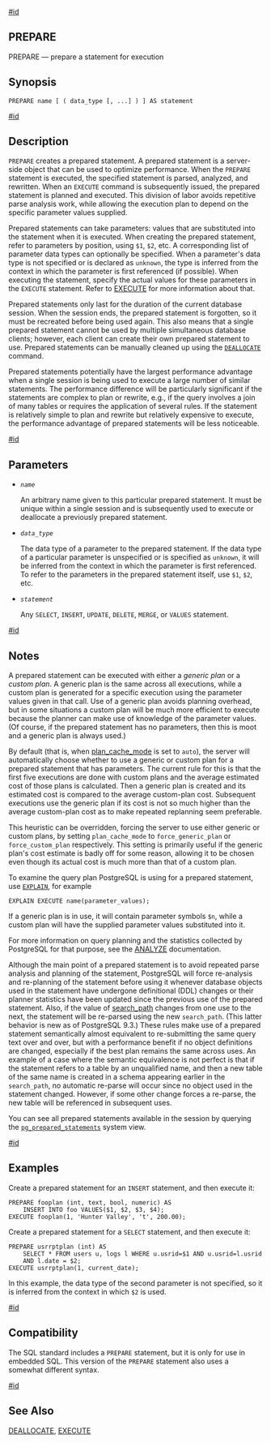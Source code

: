 [#id](#SQL-PREPARE)

## PREPARE

PREPARE — prepare a statement for execution

## Synopsis

```
PREPARE name [ ( data_type [, ...] ) ] AS statement
```

[#id](#id-1.9.3.159.6)

## Description

`PREPARE` creates a prepared statement. A prepared statement is a server-side object that can be used to optimize performance. When the `PREPARE` statement is executed, the specified statement is parsed, analyzed, and rewritten. When an `EXECUTE` command is subsequently issued, the prepared statement is planned and executed. This division of labor avoids repetitive parse analysis work, while allowing the execution plan to depend on the specific parameter values supplied.

Prepared statements can take parameters: values that are substituted into the statement when it is executed. When creating the prepared statement, refer to parameters by position, using `$1`, `$2`, etc. A corresponding list of parameter data types can optionally be specified. When a parameter's data type is not specified or is declared as `unknown`, the type is inferred from the context in which the parameter is first referenced (if possible). When executing the statement, specify the actual values for these parameters in the `EXECUTE` statement. Refer to [EXECUTE](sql-execute) for more information about that.

Prepared statements only last for the duration of the current database session. When the session ends, the prepared statement is forgotten, so it must be recreated before being used again. This also means that a single prepared statement cannot be used by multiple simultaneous database clients; however, each client can create their own prepared statement to use. Prepared statements can be manually cleaned up using the [`DEALLOCATE`](sql-deallocate) command.

Prepared statements potentially have the largest performance advantage when a single session is being used to execute a large number of similar statements. The performance difference will be particularly significant if the statements are complex to plan or rewrite, e.g., if the query involves a join of many tables or requires the application of several rules. If the statement is relatively simple to plan and rewrite but relatively expensive to execute, the performance advantage of prepared statements will be less noticeable.

[#id](#id-1.9.3.159.7)

## Parameters

- _`name`_

  An arbitrary name given to this particular prepared statement. It must be unique within a single session and is subsequently used to execute or deallocate a previously prepared statement.

- _`data_type`_

  The data type of a parameter to the prepared statement. If the data type of a particular parameter is unspecified or is specified as `unknown`, it will be inferred from the context in which the parameter is first referenced. To refer to the parameters in the prepared statement itself, use `$1`, `$2`, etc.

- _`statement`_

  Any `SELECT`, `INSERT`, `UPDATE`, `DELETE`, `MERGE`, or `VALUES` statement.

[#id](#SQL-PREPARE-NOTES)

## Notes

A prepared statement can be executed with either a _generic plan_ or a _custom plan_. A generic plan is the same across all executions, while a custom plan is generated for a specific execution using the parameter values given in that call. Use of a generic plan avoids planning overhead, but in some situations a custom plan will be much more efficient to execute because the planner can make use of knowledge of the parameter values. (Of course, if the prepared statement has no parameters, then this is moot and a generic plan is always used.)

By default (that is, when [plan_cache_mode](runtime-config-query#GUC-PLAN-CACHE-MODE) is set to `auto`), the server will automatically choose whether to use a generic or custom plan for a prepared statement that has parameters. The current rule for this is that the first five executions are done with custom plans and the average estimated cost of those plans is calculated. Then a generic plan is created and its estimated cost is compared to the average custom-plan cost. Subsequent executions use the generic plan if its cost is not so much higher than the average custom-plan cost as to make repeated replanning seem preferable.

This heuristic can be overridden, forcing the server to use either generic or custom plans, by setting `plan_cache_mode` to `force_generic_plan` or `force_custom_plan` respectively. This setting is primarily useful if the generic plan's cost estimate is badly off for some reason, allowing it to be chosen even though its actual cost is much more than that of a custom plan.

To examine the query plan PostgreSQL is using for a prepared statement, use [`EXPLAIN`](sql-explain), for example

```
EXPLAIN EXECUTE name(parameter_values);
```

If a generic plan is in use, it will contain parameter symbols `$n`, while a custom plan will have the supplied parameter values substituted into it.

For more information on query planning and the statistics collected by PostgreSQL for that purpose, see the [ANALYZE](sql-analyze) documentation.

Although the main point of a prepared statement is to avoid repeated parse analysis and planning of the statement, PostgreSQL will force re-analysis and re-planning of the statement before using it whenever database objects used in the statement have undergone definitional (DDL) changes or their planner statistics have been updated since the previous use of the prepared statement. Also, if the value of [search_path](runtime-config-client#GUC-SEARCH-PATH) changes from one use to the next, the statement will be re-parsed using the new `search_path`. (This latter behavior is new as of PostgreSQL 9.3.) These rules make use of a prepared statement semantically almost equivalent to re-submitting the same query text over and over, but with a performance benefit if no object definitions are changed, especially if the best plan remains the same across uses. An example of a case where the semantic equivalence is not perfect is that if the statement refers to a table by an unqualified name, and then a new table of the same name is created in a schema appearing earlier in the `search_path`, no automatic re-parse will occur since no object used in the statement changed. However, if some other change forces a re-parse, the new table will be referenced in subsequent uses.

You can see all prepared statements available in the session by querying the [`pg_prepared_statements`](view-pg-prepared-statements) system view.

[#id](#SQL-PREPARE-EXAMPLES)

## Examples

Create a prepared statement for an `INSERT` statement, and then execute it:

```
PREPARE fooplan (int, text, bool, numeric) AS
    INSERT INTO foo VALUES($1, $2, $3, $4);
EXECUTE fooplan(1, 'Hunter Valley', 't', 200.00);
```

Create a prepared statement for a `SELECT` statement, and then execute it:

```
PREPARE usrrptplan (int) AS
    SELECT * FROM users u, logs l WHERE u.usrid=$1 AND u.usrid=l.usrid
    AND l.date = $2;
EXECUTE usrrptplan(1, current_date);
```

In this example, the data type of the second parameter is not specified, so it is inferred from the context in which `$2` is used.

[#id](#id-1.9.3.159.10)

## Compatibility

The SQL standard includes a `PREPARE` statement, but it is only for use in embedded SQL. This version of the `PREPARE` statement also uses a somewhat different syntax.

[#id](#id-1.9.3.159.11)

## See Also

[DEALLOCATE](sql-deallocate), [EXECUTE](sql-execute)
